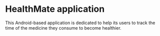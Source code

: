 # HealthMate application #

This Android-based application is dedicated to help its users to track the time of the medicine they consume to become healthier.
